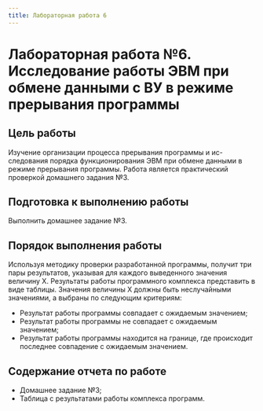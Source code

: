 ```yaml
---
title: Лабораторная работа 6
---
```


# Лабораторная работа №6. Исследование работы ЭВМ при обмене данными с ВУ в режиме прерывания программы

## Цель работы

Изучение организации процесса прерывания программы и ис-следования порядка функционирования ЭВМ при обмене данными в режиме прерывания программы. Работа является практический проверкой домашнего задания №3.

## Подготовка к выполнению работы

Выполнить домашнее задание №3.

## Порядок выполнения работы

Используя методику проверки разработанной программы, получит три пары результатов, указывая для каждого выведенного значения величину Х. Результаты работы программного комплекса представить в виде таблицы. Значения величины X должны быть неслучайными значениями, а выбраны по следующим критериям:

- Результат работы программы совпадает с ожидаемым значением;
- Результат работы программы не совпадает с ожидаемым значением;
- Результат работы программы находится на границе, где происходит последнее совпадение с ожидаемым значением.

## Содержание отчета по работе

- Домашнее задание №3;
- Таблица с результатами работы комплекса программ.
